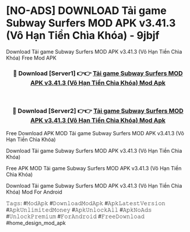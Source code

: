 # [NO-ADS] DOWNLOAD Tải game Subway Surfers MOD APK v3.41.3 (Vô Hạn Tiền Chìa Khóa) - 9jbjf
Download Tải game Subway Surfers MOD APK v3.41.3 (Vô Hạn Tiền Chìa Khóa) Free Mod APK

<div align="center">
<h3>🔴 Download [Server1] 👉👉 <a href="https://apk-comot.site?title=Tải_game_Subway_Surfers_MOD_APK_v3.41.3_(Vô_Hạn_Tiền_Chìa_Khóa)">Tải game Subway Surfers MOD APK v3.41.3 (Vô Hạn Tiền Chìa Khóa) Mod Apk</a></h3><br>

<h3>🔴 Download [Server2] 👉👉 <a href="https://apk-comot.site?title=Tải_game_Subway_Surfers_MOD_APK_v3.41.3_(Vô_Hạn_Tiền_Chìa_Khóa)">Tải game Subway Surfers MOD APK v3.41.3 (Vô Hạn Tiền Chìa Khóa) Mod Apk</a></h3>
</div>


Free Download APK MOD Tải game Subway Surfers MOD APK v3.41.3 (Vô Hạn Tiền Chìa Khóa)

Download Tải game Subway Surfers MOD APK v3.41.3 (Vô Hạn Tiền Chìa Khóa) 

Free APK MOD Tải game Subway Surfers MOD APK v3.41.3 (Vô Hạn Tiền Chìa Khóa) 

Download Tải game Subway Surfers MOD APK v3.41.3 (Vô Hạn Tiền Chìa Khóa) Mod For Android

𝚃𝚊𝚐𝚜: #𝙼𝚘𝚍𝙰𝚙𝚔 #𝙳𝚘𝚠𝚗𝚕𝚘𝚊𝚍𝙼𝚘𝚍𝙰𝚙𝚔 #𝙰𝚙𝚔𝙻𝚊𝚝𝚎𝚜𝚝𝚅𝚎𝚛𝚜𝚒𝚘𝚗 #𝙰𝚙𝚔𝚄𝚗𝚕𝚒𝚖𝚒𝚝𝚎𝚍𝙼𝚘𝚗𝚎𝚢 #𝙰𝚙𝚔𝚄𝚗𝚕𝚘𝚌𝚔𝙰𝚕𝚕 #𝙰𝚙𝚔𝙽𝚘𝙰𝚍𝚜 #𝚄𝚗𝚕𝚘𝚌𝚔𝙿𝚛𝚎𝚖𝚒𝚞𝚖 #𝙵𝚘𝚛𝙰𝚗𝚍𝚛𝚘𝚒𝚍 #𝙵𝚛𝚎𝚎𝙳𝚘𝚠𝚗𝚕𝚘𝚊𝚍 #home_design_mod_apk